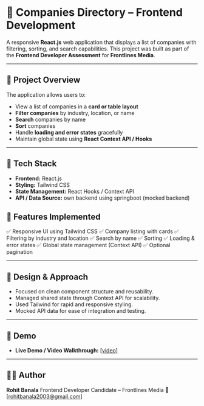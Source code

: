 # 📘 Companies Directory – Frontend Development

A responsive **React.js** web application that displays a list of companies with filtering, sorting, and search capabilities. This project was built as part of the **Frontend Developer Assessment** for **Frontlines Media**.

---

## 🚀 Project Overview

The application allows users to:

* View a list of companies in a **card or table layout**
* **Filter companies** by industry, location, or name
* **Search** companies by name
* **Sort** companies 
* Handle **loading and error states** gracefully
* Maintain global state using **React Context API / Hooks**

---

## 🧩 Tech Stack

* **Frontend:** React.js
* **Styling:** Tailwind CSS
* **State Management:** React Hooks / Context API
* **API / Data Source:** own backend using springboot (mocked backend)


## 🎯 Features Implemented

✅ Responsive UI using Tailwind CSS
✅ Company listing with cards
✅ Filtering by industry and location
✅ Search by name
✅ Sorting
✅ Loading & error states
✅ Global state management (Context API)
✅ Optional pagination

---

## 🧠 Design & Approach

* Focused on clean component structure and reusability.
* Managed shared state through Context API for scalability.
* Used Tailwind for rapid and responsive styling.
* Mocked API data for ease of integration and testing.

---

## 🎥 Demo

* **Live Demo / Video Walkthrough:** [[video]](https://screenrec.com/share/6nROBTCoEv)

---

## 👨‍💻 Author

**Rohit Banala**
Frontend Developer Candidate – Frontlines Media
📧 [[rohitbanala2003@gmail.com](mailto:rohitbanala2003@gmail.com)]
